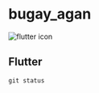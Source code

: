 # bugay_agan

![flutter icon](https://logowik.com/content/uploads/images/t_flutter5786.jpg)

## Flutter
`git status`
